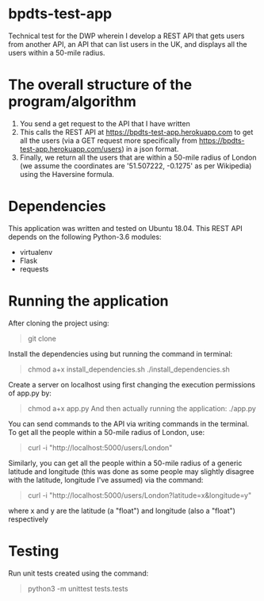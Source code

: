 # bpdts-test-app
Technical test for the DWP wherein I develop a REST API that gets users from another API, an API that can list users in the UK, and displays all the users within a 50-mile radius.

# The overall structure of the program/algorithm
1) You send a get request to the API that I have written
2) This calls the REST API at https://bpdts-test-app.herokuapp.com to get all the users (via a GET request more specifically from https://bpdts-test-app.herokuapp.com/users) in a json format. 
3) Finally, we return all the users that are within a 50-mile radius of London (we assume the coordinates are '51.507222, -0.1275' as per Wikipedia) using the Haversine formula. 

# Dependencies
This application was written and tested on Ubuntu 18.04. 
This REST API depends on the following Python-3.6 modules:
- virtualenv
- Flask
- requests

# Running the application
After cloning the project using:
> git clone <the hash of this project>

Install the dependencies using but running the command in terminal:
> chmod a+x install_dependencies.sh
> ./install_dependencies.sh

Create a server on localhost using first changing the execution permissions of app.py by:
> chmod a+x app.py
And then actually running the application:
> ./app.py

You can send commands to the API via writing commands in the terminal. To get all the people within a 50-mile radius of London, use:
>  curl -i "http://localhost:5000/users/London"

Similarly, you can get all the people within a 50-mile radius of a generic latitude and longitude (this was done as some people may slightly disagree with the latitude, longitude I've assumed) via the command:
> curl -i "http://localhost:5000/users/London?latitude=x&longitude=y"

where x and y are the latitude (a "float") and longitude (also a "float") respectively

# Testing
Run unit tests created using the command: 
> python3 -m unittest tests.tests

